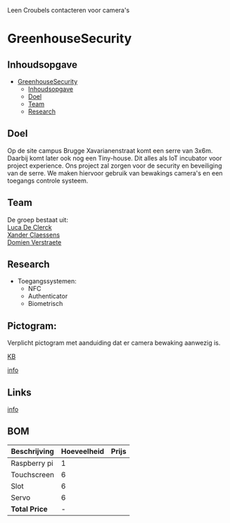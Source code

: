 
Leen Croubels contacteren voor camera's


# GreenhouseSecurity

## Inhoudsopgave

- [GreenhouseSecurity](#greenhousesecurity)
  - [Inhoudsopgave](#inhoudsopgave)
  - [Doel](#doel)
  - [Team](#team)
  - [Research](#research)

## Doel
Op de site campus Brugge Xavarianenstraat komt een serre van 3x6m. Daarbij komt later ook
nog een Tiny-house. Dit alles als IoT incubator voor project experience. 
Ons project zal zorgen voor de security en beveiliging van de serre.
We maken hiervoor gebruik van bewakings camera's en een toegangs controle systeem.

## Team
De groep bestaat uit:  
[Luca De Clerck](https://github.com/LucaClrk)  
[Xander Claessens](https://github.com/xanderClaessens)    
[Domien Verstraete](https://github.com/Belgianwafflecorp)  

## Research

- Toegangssystemen:
    - NFC
    - Authenticator
    - Biometrisch


## Pictogram:
Verplicht pictogram met aanduiding dat er camera bewaking aanwezig is. 

[KB](https://www.besafe.be/sites/default/files/2022-08/ar_pictogramme_-_version_coordonnee_avec_modif_2020.pdf) 

[info](https://www.besafe.be/nl/bewakingscamera/pictogram)



## Links
[info](https://acd.eu/producten/r308-xh-blackline/)

## BOM 


| Beschrijving | Hoeveelheid | Prijs |
|--------------|-------------|-------|
| Raspberry pi | 1 |  |
| Touchscreen | 6 |  |
| Slot | 6 |  |
| Servo | 6 |  |
| **Total Price** | - |  |

